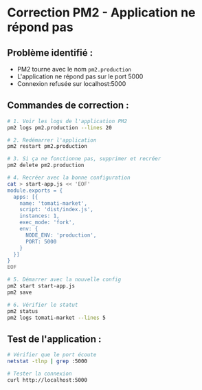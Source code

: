 # Correction PM2 - Application ne répond pas

## Problème identifié :
- PM2 tourne avec le nom `pm2.production` 
- L'application ne répond pas sur le port 5000
- Connexion refusée sur localhost:5000

## Commandes de correction :

```bash
# 1. Voir les logs de l'application PM2
pm2 logs pm2.production --lines 20

# 2. Redémarrer l'application
pm2 restart pm2.production

# 3. Si ça ne fonctionne pas, supprimer et recréer
pm2 delete pm2.production

# 4. Recréer avec la bonne configuration
cat > start-app.js << 'EOF'
module.exports = {
  apps: [{
    name: 'tomati-market',
    script: 'dist/index.js',
    instances: 1,
    exec_mode: 'fork',
    env: {
      NODE_ENV: 'production',
      PORT: 5000
    }
  }]
}
EOF

# 5. Démarrer avec la nouvelle config
pm2 start start-app.js
pm2 save

# 6. Vérifier le statut
pm2 status
pm2 logs tomati-market --lines 5
```

## Test de l'application :
```bash
# Vérifier que le port écoute
netstat -tlnp | grep :5000

# Tester la connexion
curl http://localhost:5000
```